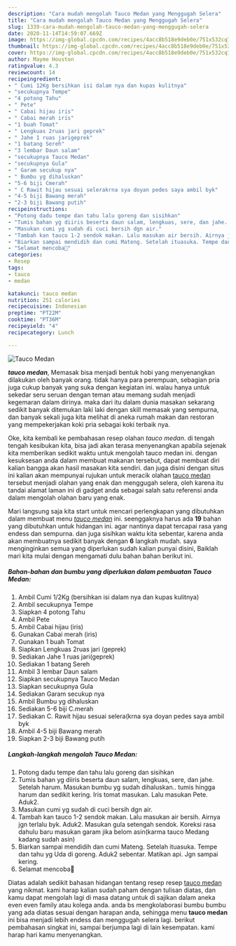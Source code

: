 ```yaml
---
description: "Cara mudah mengolah Tauco Medan yang Menggugah Selera"
title: "Cara mudah mengolah Tauco Medan yang Menggugah Selera"
slug: 1339-cara-mudah-mengolah-tauco-medan-yang-menggugah-selera
date: 2020-11-14T14:59:07.669Z
image: https://img-global.cpcdn.com/recipes/4acc8b518e9deb0e/751x532cq70/tauco-medan-foto-resep-utama.jpg
thumbnail: https://img-global.cpcdn.com/recipes/4acc8b518e9deb0e/751x532cq70/tauco-medan-foto-resep-utama.jpg
cover: https://img-global.cpcdn.com/recipes/4acc8b518e9deb0e/751x532cq70/tauco-medan-foto-resep-utama.jpg
author: Mayme Houston
ratingvalue: 4.3
reviewcount: 14
recipeingredient:
- " Cumi 12Kg bersihkan isi dalam nya dan kupas kulitnya"
- "secukupnya Tempe"
- "4 potong Tahu"
- " Pete"
- " Cabai hijau iris"
- " Cabai merah iris"
- "1 buah Tomat"
- " Lengkuas 2ruas jari geprek"
- " Jahe 1 ruas jarigeprek"
- "1 batang Sereh"
- "3 lembar Daun salam"
- "secukupnya Tauco Medan"
- "secukupnya Gula"
- " Garam secukup nya"
- " Bumbu yg dihaluskan"
- "5-6 biji Cmerah"
- " C Rawit hijau sesuai selerakrna sya doyan pedes saya ambil byk"
- "4-5 biji Bawang merah"
- "2-3 biji Bawang putih"
recipeinstructions:
- "Potong dadu tempe dan tahu lalu goreng dan sisihkan"
- "Tumis bahan yg diiris beserta daun salam, lengkuas, sere, dan jahe. Setelah harum. Masukan bumbu yg sudah dihaluskan.. tumis hingga harum dan sedikit kering. Iris tomat masukan. Lalu masukan Pete. Aduk2."
- "Masukan cumi yg sudah di cuci bersih dgn air."
- "Tambah kan tauco 1-2 sendok makan. Lalu masukan air bersih. Airnya jgn terlalu byk. Aduk2. Masukan gula setengah sendok. Koreksi rasa dahulu baru masukan garam jika belom asin(karma tauco Medang kadang sudah asin)"
- "Biarkan sampai mendidih dan cumi Mateng. Setelah ituasuka. Tempe dan tahu yg Uda di goreng. Aduk2 sebentar. Matikan api. Jgn sampai kering."
- "Selamat mencoba🙏"
categories:
- Resep
tags:
- tauco
- medan

katakunci: tauco medan 
nutrition: 251 calories
recipecuisine: Indonesian
preptime: "PT22M"
cooktime: "PT36M"
recipeyield: "4"
recipecategory: Lunch

---
```



![Tauco Medan](https://img-global.cpcdn.com/recipes/4acc8b518e9deb0e/751x532cq70/tauco-medan-foto-resep-utama.jpg)

<b><i>tauco medan</i></b>, Memasak bisa menjadi bentuk hobi yang menyenangkan dilakukan oleh banyak orang. tidak hanya para perempuan, sebagian pria juga cukup banyak yang suka dengan kegiatan ini. walau hanya untuk sekedar seru seruan dengan teman atau memang sudah menjadi kegemaran dalam dirinya. maka dari itu dalam dunia masakan sekarang sedikit banyak ditemukan laki laki dengan skill memasak yang sempurna, dan banyak sekali juga kita melihat di aneka rumah makan dan restoran yang mempekerjakan koki pria sebagai koki terbaik nya.

Oke, kita kembali ke pembahasan resep olahan <i>tauco medan</i>. di tengah tengah kesibukan kita, bisa jadi akan terasa menyenangkan apabila sejenak kita memberikan sedikit waktu untuk mengolah tauco medan ini. dengan kesuksesan anda dalam membuat makanan tersebut, dapat membuat diri kalian bangga akan hasil masakan kita sendiri. dan juga disini dengan situs ini kalian akan mempunyai rujukan untuk meracik olahan <u>tauco medan</u> tersebut menjadi olahan yang enak dan menggugah selera, oleh karena itu tandai alamat laman ini di gadget anda sebagai salah satu referensi anda dalam mengolah olahan baru yang enak.




Mari langsung saja kita start untuk mencari perlengkapan yang dibutuhkan dalam membuat menu <u><i>tauco medan</i></u> ini. seenggaknya harus ada <b>19</b> bahan yang dibutuhkan untuk hidangan ini. agar nantinya dapat tercapai rasa yang endess dan sempurna. dan juga sisihkan waktu kita sebentar, karena anda akan membuatnya sedikit banyak dengan <b>6</b> langkah mudah. saya menginginkan semua yang diperlukan sudah kalian punyai disini, Baiklah mari kita mulai dengan mengamati dulu bahan bahan berikut ini.

<!--inarticleads1-->

##### Bahan-bahan dan bumbu yang diperlukan dalam pembuatan Tauco Medan:

1. Ambil  Cumi 1/2Kg (bersihkan isi dalam nya dan kupas kulitnya)
1. Ambil secukupnya Tempe
1. Siapkan 4 potong Tahu
1. Ambil  Pete
1. Ambil  Cabai hijau (iris)
1. Gunakan  Cabai merah (iris)
1. Gunakan 1 buah Tomat
1. Siapkan  Lengkuas 2ruas jari (geprek)
1. Sediakan  Jahe 1 ruas jari(geprek)
1. Sediakan 1 batang Sereh
1. Ambil 3 lembar Daun salam
1. Siapkan secukupnya Tauco Medan
1. Siapkan secukupnya Gula
1. Sediakan  Garam secukup nya
1. Ambil  Bumbu yg dihaluskan
1. Sediakan 5-6 biji C.merah
1. Sediakan  C. Rawit hijau sesuai selera(krna sya doyan pedes saya ambil byk
1. Ambil 4-5 biji Bawang merah
1. Siapkan 2-3 biji Bawang putih




<!--inarticleads2-->

##### Langkah-langkah mengolah Tauco Medan:

1. Potong dadu tempe dan tahu lalu goreng dan sisihkan
1. Tumis bahan yg diiris beserta daun salam, lengkuas, sere, dan jahe. Setelah harum. Masukan bumbu yg sudah dihaluskan.. tumis hingga harum dan sedikit kering. Iris tomat masukan. Lalu masukan Pete. Aduk2.
1. Masukan cumi yg sudah di cuci bersih dgn air.
1. Tambah kan tauco 1-2 sendok makan. Lalu masukan air bersih. Airnya jgn terlalu byk. Aduk2. Masukan gula setengah sendok. Koreksi rasa dahulu baru masukan garam jika belom asin(karma tauco Medang kadang sudah asin)
1. Biarkan sampai mendidih dan cumi Mateng. Setelah ituasuka. Tempe dan tahu yg Uda di goreng. Aduk2 sebentar. Matikan api. Jgn sampai kering.
1. Selamat mencoba🙏




Diatas adalah sedikit bahasan hidangan tentang resep resep <u>tauco medan</u> yang nikmat. kami harap kalian sudah paham dengan tulisan diatas, dan kamu dapat mengolah lagi di masa datang untuk di sajikan dalam aneka even even family atau kolega anda. anda bs mengkolaborasi bumbu bumbu yang ada diatas sesuai dengan harapan anda, sehingga menu <b>tauco medan</b> ini bisa menjadi lebih endess dan menggugah selera lagi. berikut pembahasan singkat ini, sampai berjumpa lagi di lain kesempatan. kami harap hari kamu menyenangkan.
